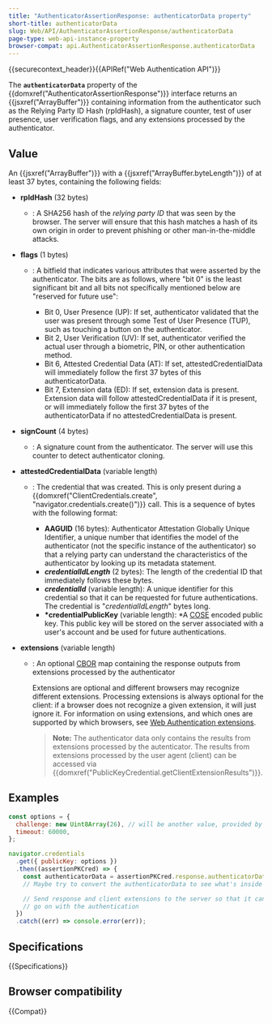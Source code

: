 ```yaml
---
title: "AuthenticatorAssertionResponse: authenticatorData property"
short-title: authenticatorData
slug: Web/API/AuthenticatorAssertionResponse/authenticatorData
page-type: web-api-instance-property
browser-compat: api.AuthenticatorAssertionResponse.authenticatorData
---
```


{{securecontext_header}}{{APIRef("Web Authentication API")}}

The **`authenticatorData`** property of the {{domxref("AuthenticatorAssertionResponse")}} interface returns an {{jsxref("ArrayBuffer")}} containing information from the authenticator such as the Relying Party ID Hash (rpIdHash), a signature counter, test of user presence, user verification flags, and any extensions processed by the authenticator.

## Value

An {{jsxref("ArrayBuffer")}} with a {{jsxref("ArrayBuffer.byteLength")}} of at least 37 bytes, containing the following fields:

- **rpIdHash** (32 bytes)
  - : A SHA256 hash of the _relying party ID_ that was seen by the browser. The server will ensure that this hash matches a hash of its own origin in order to prevent phishing or other man-in-the-middle attacks.
- **flags** (1 bytes)

  - : A bitfield that indicates various attributes that were asserted by the authenticator. The bits are as follows, where "bit 0" is the least significant bit and all bits not specifically mentioned below are "reserved for future use":

    - Bit 0, User Presence (UP): If set, authenticator validated that the user was present through some Test of User Presence (TUP), such as touching a button on the authenticator.
    - Bit 2, User Verification (UV): If set, authenticator verified the actual user through a biometric, PIN, or other authentication method.
    - Bit 6, Attested Credential Data (AT): If set, attestedCredentialData will immediately follow the first 37 bytes of this authenticatorData.
    - Bit 7, Extension data (ED): If set, extension data is present. Extension data will follow attestedCredentialData if it is present, or will immediately follow the first 37 bytes of the authenticatorData if no attestedCredentialData is present.

- **signCount** (4 bytes)
  - : A signature count from the authenticator. The server will use this counter to detect authenticator cloning.
- **attestedCredentialData** (variable length)

  - : The credential that was created. This is only present during a {{domxref("ClientCredentials.create", "navigator.credentials.create()")}} call. This is a sequence of bytes with the following format:

    - **AAGUID** (16 bytes): Authenticator Attestation Globally Unique Identifier, a unique number that identifies the model of the authenticator (not the specific instance of the authenticator) so that a relying party can understand the characteristics of the authenticator by looking up its metadata statement.
    - **_credentialIdLength_** (2 bytes): The length of the credential ID that immediately follows these bytes.
    - **_credentialId_** (variable length): A unique identifier for this credential so that it can be requested for future authentications. The credential is "_credentialIdLength_" bytes long.
    - **\*credentialPublicKey** (variable length): \*A [COSE](https://datatracker.ietf.org/doc/html/rfc8152) encoded public key. This public key will be stored on the server associated with a user's account and be used for future authentications.

- **extensions** (variable length)

  - : An optional [CBOR](https://datatracker.ietf.org/doc/html/rfc7049) map containing the response outputs from extensions processed by the authenticator

    Extensions are optional and different browsers may recognize different extensions. Processing extensions is always optional for the client: if a browser does not recognize a given extension, it will just ignore it. For information on using extensions, and which ones are supported by which browsers, see [Web Authentication extensions](/en-US/docs/Web/API/Web_Authentication_API/WebAuthn_extensions).

    > **Note:** The authenticator data only contains the results from extensions processed by the autenticator. The results from extensions processed by the user agent (client) can be accessed via {{domxref("PublicKeyCredential.getClientExtensionResults")}}.

## Examples

```js
const options = {
  challenge: new Uint8Array(26), // will be another value, provided by the relying party server
  timeout: 60000,
};

navigator.credentials
  .get({ publicKey: options })
  .then((assertionPKCred) => {
    const authenticatorData = assertionPKCred.response.authenticatorData;
    // Maybe try to convert the authenticatorData to see what's inside

    // Send response and client extensions to the server so that it can
    // go on with the authentication
  })
  .catch((err) => console.error(err));
```

## Specifications

{{Specifications}}

## Browser compatibility

{{Compat}}
